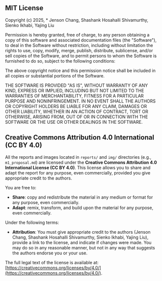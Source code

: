 ## MIT License

Copyright (c) 2025, * Jenson Chang, Shashank Hosahalli Shivamurthy, Sienko Ikhabi, Yajing Liu

Permission is hereby granted, free of charge, to any person obtaining a copy
of this software and associated documentation files (the "Software"), to deal
in the Software without restriction, including without limitation the rights
to use, copy, modify, merge, publish, distribute, sublicense, and/or sell
copies of the Software, and to permit persons to whom the Software is
furnished to do so, subject to the following conditions:

The above copyright notice and this permission notice shall be included in all
copies or substantial portions of the Software.

THE SOFTWARE IS PROVIDED "AS IS", WITHOUT WARRANTY OF ANY KIND, EXPRESS OR
IMPLIED, INCLUDING BUT NOT LIMITED TO THE WARRANTIES OF MERCHANTABILITY,
FITNESS FOR A PARTICULAR PURPOSE AND NONINFRINGEMENT. IN NO EVENT SHALL THE
AUTHORS OR COPYRIGHT HOLDERS BE LIABLE FOR ANY CLAIM, DAMAGES OR OTHER
LIABILITY, WHETHER IN AN ACTION OF CONTRACT, TORT OR OTHERWISE, ARISING FROM,
OUT OF OR IN CONNECTION WITH THE SOFTWARE OR THE USE OR OTHER DEALINGS IN THE
SOFTWARE.



## Creative Commons Attribution 4.0 International (CC BY 4.0)

All the reports and images located in `reports/` and `img/` directories (e.g., `m1_proposal.md`) are licensed under the **Creative Commons Attribution 4.0 International License (CC BY 4.0)**. This license allows you to share and adapt the report for any purpose, even commercially, provided you give appropriate credit to the authors.

You are free to:
- **Share**: copy and redistribute the material in any medium or format for any purpose, even commercially.
- **Adapt**: remix, transform, and build upon the material for any purpose, even commercially.

Under the following terms:
- **Attribution**: You must give appropriate credit to the authors (Jenson Chang, Shashank Hosahalli Shivamurthy, Sienko Ikhabi, Yajing Liu), provide a link to the license, and indicate if changes were made. You may do so in any reasonable manner, but not in any way that suggests the authors endorse you or your use.

The full legal text of the license is available at: [https://creativecommons.org/licenses/by/4.0/](https://creativecommons.org/licenses/by/4.0/).